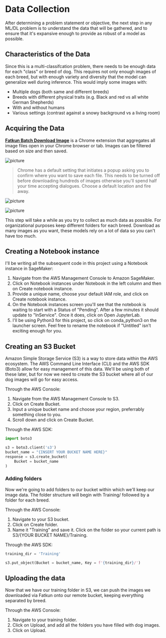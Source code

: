 # Data Collection
After determining a problem statement or objective, the next step in any ML/DL problem is to understand the data that will be gathered, and to ensure that it's expansive enough to provide as robust of a model as possible.

## Characteristics of the Data

Since this is a multi-classifcation problem, there needs to be enough data for each "class" or breed of dog. This requires not only enough images of each breed, but with enough variety and diversity that the model can generalize well during inference.
This would imply some images with:
* Multiple dogs (both same and different breeds)
* Breeds with different physical traits (e.g. Black and red vs all white German Shepherds)
* With and without humans
* Various settings (contrast against a snowy background vs a living room)

## Acquiring the Data

[**Fatkun Batch Download Image**](https://chrome.google.com/webstore/detail/fatkun-batch-download-ima/nnjjahlikiabnchcpehcpkdeckfgnohf?hl=en) is a Chrome extension that aggregates all image files open in your Chrome browser or tab. Images can be filtered based on size and then saved.

![picture](https://github.com/ParthivNaresh/Dogs-ObjectDetection-SageMaker/blob/DataAcquisition/DataCollection/Fatkun_01.jpg)

> Chrome has a default setting that initiates a popup asking you to confirm where you want to save each file.
This needs to be turned off before downloading hundreds of images otherwise you'll spend half your time accepting dialogues.
Choose a default location and fire away.

![picture](https://github.com/ParthivNaresh/Dogs-ObjectDetection-SageMaker/blob/DataAcquisition/DataCollection/Fatkun_02.jpg)

![picture](https://github.com/ParthivNaresh/Dogs-ObjectDetection-SageMaker/blob/DataAcquisition/DataCollection/Fatkun_03.jpg)

This step will take a while as you try to collect as much data as possible. For organizational purposes keep different folders for each breed. Download as many images as you want, these models rely on a lot of data so you can't have too much.

## Creating a Notebook instance

I'll be writing all the subsequent code in this project using a Notebook instance in SageMaker:
1. Navigate from the AWS Management Console to Amazon SageMaker.
2. Click on Notebook instances under Notebook in the left column and then on Create notebook instance.
3. Provide a unique name, choose your default IAM role, and click on Create notebook instance.
4. On the Notebook instances screen you'll see that the notebook is waiting to start with a Status of "Pending". After a few minutes it should update to "InService". Once it does, click on Open JupyterLab.
5. I'll be using Python3 for this project, so click on conda_python3 on the launcher screen. Feel free to rename the notebook if "Untitled" isn't exciting enough for you.

## Creating an S3 Bucket

Amazon Simple Storage Service (S3) is a way to store data within the AWS ecosystem. The AWS Command Line Interface (CLI) and the AWS SDK (Boto3) allow for easy management of this data. We'll be using both of these later, but for now we need to create the S3 bucket where all of our dog images will go for easy access.

Through the AWS Console:
1. Navigate from the AWS Management Console to S3.
2. Click on Create Bucket.
3. Input a unique bucket name and choose your region, preferrably something close to you.
4. Scroll down and click on Create Bucket.

Through the AWS SDK:
```Python
import boto3

s3 = boto3.client('s3')
bucket_name = "{INSERT YOUR BUCKET NAME HERE}"
response = s3.create_bucket(
    Bucket = bucket_name
)
```
### Adding folders

Now we're going to add folders to our bucket within which we'll keep our image data. The folder structure will begin with Training/ followed by a folder for each breed.

Through the AWS Console:
1. Navigate to your S3 bucket.
2. Click on Create folder.
3. Name it "Training" and save it. Click on the folder so your current path is S3/{YOUR BUCKET NAME}/Training.

Through the AWS SDK:
```Python
training_dir = 'Training'

s3.put_object(Bucket = bucket_name, Key = f'{training_dir}/')
```

## Uploading the data

Now that we have our training folder in S3, we can push the images we downloaded via Fatkun onto our remote bucket, keeping everything separated by breed.

Through the AWS Console:
1. Navigate to your training folder.
2. Click on Upload, and add all the folders you have filled with dog images.
3. Click on Upload.
